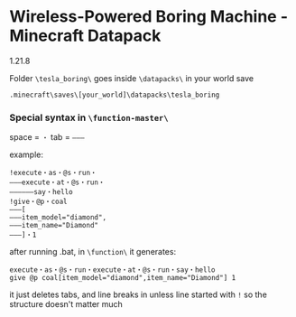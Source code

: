 # Wireless-Powered Boring Machine - Minecraft Datapack
1.21.8

Folder `\tesla_boring\` goes inside `\datapacks\` in your world save

```.minecraft\saves\[your_world]\datapacks\tesla_boring```

### Special syntax in `\function-master\`

space = `・`
tab = `———`

example:
```
!execute・as・@s・run・
———execute・at・@s・run・
——————say・hello
!give・@p・coal
———[
———item_model="diamond",
———item_name="Diamond"
———]・1
```
after running .bat, in `\function\` it generates:
```
execute・as・@s・run・execute・at・@s・run・say・hello
give @p coal[item_model="diamond",item_name="Diamond"] 1
```
it just deletes tabs, and line breaks in unless line started with `!` so the structure doesn't matter much